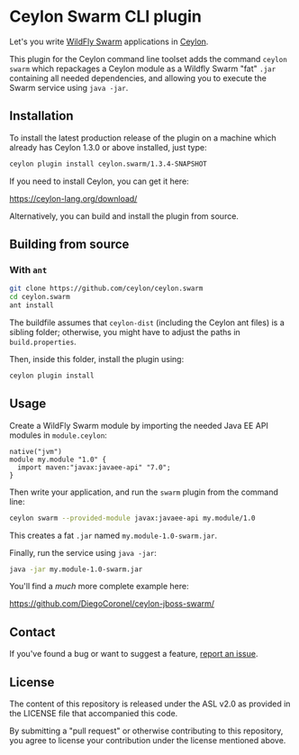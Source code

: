Ceylon Swarm CLI plugin
=======================

Let's you write [WildFly Swarm][] applications in [Ceylon][].

This plugin for the Ceylon command line toolset adds the command 
`ceylon swarm` which repackages a Ceylon module as a Wildfly Swarm
"fat" `.jar` containing all needed dependencies, and allowing you
to execute the Swarm service using `java -jar`.

[WildFly Swarm]: http://wildfly-swarm.io/
[Ceylon]: https://ceylon-lang.org/

Installation
------------

To install the latest production release of the plugin on a machine
which already has Ceylon 1.3.0 or above installed, just type:

```bash
ceylon plugin install ceylon.swarm/1.3.4-SNAPSHOT
```

If you need to install Ceylon, you can get it here:

<https://ceylon-lang.org/download/>

Alternatively, you can build and install the plugin from source.

Building from source
--------------------

### With `ant`

```bash
git clone https://github.com/ceylon/ceylon.swarm
cd ceylon.swarm
ant install
```

The buildfile assumes that `ceylon-dist` (including the Ceylon ant 
files) is a sibling folder; otherwise, you might have to adjust the 
paths in `build.properties`.

Then, inside this folder, install the plugin using:

```bash
ceylon plugin install
```

Usage
-----

Create a WildFly Swarm module by importing the needed Java EE API 
modules in `module.ceylon`:

```ceylon
native("jvm")
module my.module "1.0" {
  import maven:"javax:javaee-api" "7.0";
}
```

Then write your application, and run the `swarm` plugin from the command 
line:

```bash
ceylon swarm --provided-module javax:javaee-api my.module/1.0
```

This creates a fat `.jar` named `my.module-1.0-swarm.jar`.

Finally, run the service using `java -jar`:

```bash
java -jar my.module-1.0-swarm.jar
```

You'll find a _much_ more complete example here:

<https://github.com/DiegoCoronel/ceylon-jboss-swarm/>

Contact
-------

If you've found a bug or want to suggest a feature, 
[report an issue](https://github.com/ceylon/ceylon.swarm/issues/new).

License
-------

The content of this repository is released under the ASL v2.0
as provided in the LICENSE file that accompanied this code.

By submitting a "pull request" or otherwise contributing to 
this repository, you agree to license your contribution under 
the license mentioned above.
